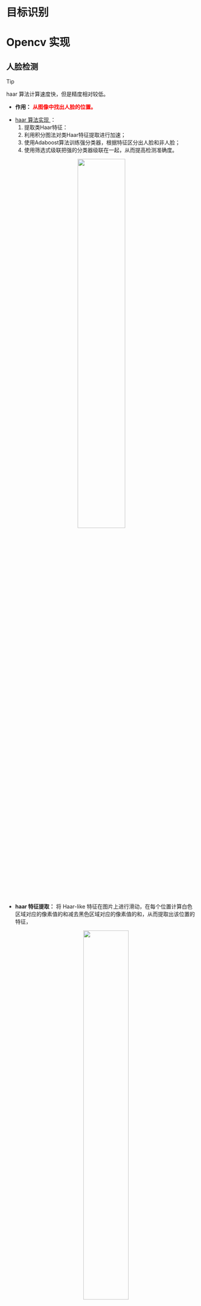 # 目标识别


# Opencv 实现

## 人脸检测

> [!tip]
> haar 算法计算速度快，但是精度相对较低。   


- **作用：** <span style="color:red;font-weight:bold"> 从图像中找出人脸的位置。 </span> 

<!-- panels:start -->
<!-- div:left-panel -->

- <a href="https://www.cnblogs.com/wumh7/p/9403873.html" class="jump_link"> haar 算法实现 </a>：
  1. 提取类Haar特征：
  2. 利用积分图法对类Haar特征提取进行加速；
  3. 使用Adaboost算法训练强分类器，根据特征区分出人脸和非人脸；
  4. 使用筛选式级联把强的分类器级联在一起，从而提高检测准确度。

<!-- div:right-panel -->
<p style="text-align:center;"><img src="../../image/computerVision/haarClassify.jpg" width="50%" align="middle" /></p>
<!-- panels:end -->


- **haar 特征提取：** 将 Haar-like 特征在图片上进行滑动，在每个位置计算白色区域对应的像素值的和减去黑色区域对应的像素值的和，从而提取出该位置的特征，
    <p style="text-align:center;"><img src="../../image/computerVision/haar_like.jpg" width="50%" align="middle" /></p>

- <a href="https://github.com/opencv/opencv/tree/4.x/data/haarcascades" class="jump_link">OpenCV 提供的模型  </a>

```python

# 加载模型
detector = cv2.CascadeClassifier('./asset/haarcascade_frontalcatface.xml')

# scaleFactor：两个相邻窗口的间隔比例
# minNeighbors：弱分类器要满足多少个，才认为是目标
# flags：兼容旧版
# minSize：目标对象可能的最小尺寸
# maxSize：目标对象可能的最大尺寸
# objects：所有目标的 x,y,w,h
# cv.CascadeClassifier.detectMultiScale(image[, scaleFactor[, minNeighbors[, flags[, minSize:tuple [, maxSize: tuple]]]]] -> objects
faces = detector.detectMultiScale(frameGray,1.2,3,0)
```

<p style="text-align:center;"><img src="../../image/computerVision/faceCheck.gif" width="50%" align="middle" /></p>

## 人脸识别

**OpenCV 实现太繁琐，方法太旧，懒得学了 (￣_,￣ ) ， dlib 要更靠谱一些。**

- **作用：**  <span style="color:red;font-weight:bold">  对人脸特征进行对比，区分出谁是谁。 </span>

- **算法：**  
    - <a href="https://cloud.tencent.com/developer/article/1082468" class="jump_link"> EigenFace </a>
    - FisherFace
    - LBPH

- **PCA 主成分分析：** EigenFace 算法会利用到的一种算法。**通过PCA方法可以对原始数据进行降维处理，重点对特征分量进行分析。**
    - 使得数据集更易使用。
    - 降低算法的计算开销。
    - 去除噪声。
    - 使得结果容易理解。

    <p style="text-align:center;"><img src="../../image/computerVision/PCA.jpg" width="100%" align="middle" /></p>

## 非特定目标

**同上，OpenCV 实现太繁琐，方法也旧。**

- **作用：** 对自定义的目标进行识别


# dlib 实现

## dlib 安装

> - <a href="http://dlib.net/" class="jump_link"> dlib 官网 </a>
> - <a href="https://github.com/sachadee/Dlib" class="jump_link"> python 3.7 ~ 3.9 编译好版本 </a>
> - <a href="https://pypi.org/simple/dlib/" class="jump_link"> python 3.4 ~ 3.6 编译好版本 </a>
> - <a href="https://www.bilibili.com/video/BV1Ht4y1U7Do" class="jump_link"> 自己编译 </a>

## 人脸检测

人脸检测的内部实现靠的就是 HOG 描述符、SVM 等算法实现。

```python
# 获取默认的检测
detector = dlib.get_frontal_face_detector()

# upsample_num_times ：对图片进行上采样（放大）多少次
# return：rectangles
# 对图片进行检测
faces = detector(image: array, upsample_num_times: int=0L)

# rectangle 类
y1 = rectangle.bottom()  # detect box bottom y value
y2 = rectangle.top()  # top y value
x1 = rectangle.left()  # left x value
x2 = rectangle.right()  # right x value
```
<p style="text-align:center;"><img src="../../image/computerVision/dlibDetect.gif" width="50%" align="middle" /></p>

## 人脸追踪

上述的人脸检测步骤其实只适用于「单张图片」的人脸检测，如果对视频的每一帧都使用同样的方法一帧图片一帧图片检测，在 dlib 中可能会很慢。为了加快视频中的人脸检测，可以采用追踪的方式。

```python
# 获取默认的检测
detector = dlib.get_frontal_face_detector()

# 追踪器
tracker = dlib.correlation_tracker()

# 定位人脸
face:dlib.rectangle = detector(frame,0)[0]

# 启动追踪
tracker.start_track(frame,face)

# 更新追踪
tracker.update(frame)
# NOTE -  追踪的结果为浮点数，需要转为整型
face:dlib.drectangle = tracker.get_position()
```

> [!tip|style:flat]
> - 追踪器其实只要初始化时，给定一个 `dlib.rectangle`位置，之后就会追踪这个区域，因此，只要初始化时，给定一个目标位置，追踪器就能够对目标进行追踪，不一定非得是人脸。
> - 当被追踪的目标跑出画面后，然后又跑回来，追踪器就可能追踪不了了。


## 人脸特征位置

- <a href="http://dlib.net/files/" class="jump_link"> dlib 人脸关键点预测模型 </a>

- <a href="https://blog.csdn.net/YeziTong/article/details/86177846" class="jump_link"> 具体实现 </a>


**获取特征点位置：**

```python
# 加载关键点预测器
predictor:dlib.shape_predictor = dlib.shape_predictor('./asset/shape_predictor_68_face_landmarks.dat')

# 预测关键点
points: dlib.full_object_detection = predictor(img,face)

# 遍历点
for i in range(len(points.parts())):
    point:dlib.point = points.part(i)
    # x 坐标
    point.x
    # y 坐标
    point.y
```

<p style="text-align:center;"><img src="../../image/computerVision/dlib_facePoints.png" width="50%" align="middle" /></p>

**对于 dlib 通过模型找出的人脸特征点，输出结果是具有顺序的。通过对应位置的特征点，我们就能标记出眼睛、鼻子、嘴巴、眉毛的位置。** <span style="color:red;font-weight:bold"> 图上特征点的索引是从`1`开始的，在编程的时候，数组索引是从`0`开始的。 </span>

<p style="text-align:center;"><img src="../../image/computerVision/dlib_pointNumber.png" width="50%" align="middle" /></p>

**特征点连线：**

```python
# 转化点的类型
pts = np.array([( point.x,point.y )for point in points.parts()],dtype=np.int32)

# 左眼提取点全部连起来
cv2.polylines(img, [pts[36:42]], True,(255,0,0),2)
```

<p style="text-align:center;"><img src="../../image/computerVision/dlib_eye.png" width="50%" align="middle" /></p>

## 人脸识别

> - <a href="http://dlib.net/files/" class="jump_link"> 残差神经网络模型 </a>

**实现步骤：**
1. 检测出人脸位置
2. 预测出人脸的特征点位置
3. 将特征点通过残差神经网络转化为`128`维的特征描述符
4. 对比两张人脸图片的特征描述符（最简单的方法就是计算欧式距离），就能确定两个图片是否为同一个人

```python
# 加载残差神经网络模型
encoder = dlib.face_recognition_model_v1('./asset/dlib_face_recognition_resnet_model_v1.dat')

# 生成 128 维的特征描述符 
description = encoder.compute_face_descriptor(img,keypointsLoc,jet)
```

<details>
<summary><span class="details-title">案例代码</span></summary>
<div class="details-content"> 

```python
import dlib
import numpy as np
import  cv2

def preprocess(path,fx=0.5,fy=0.5):
    img = cv2.imread(path)
    img = cv2.resize(img, (0,0),fx=fx,fy=fy)
    imgGray = cv2.cvtColor(img, cv2.COLOR_BGR2GRAY)
    return (img,imgGray)

def imshow(img,title='untitled'):
    cv2.imshow(title, img)
    cv2.waitKey(0)

def lableFaces(canvas,facesLocs):
    for face in facesLocs:
        y1 = face.bottom()  # detect box bottom y value
        y2 = face.top()  # top y value
        x1 = face.left()  # left x value
        x2 = face.right()  # right x value
        cv2.rectangle(canvas,(x1,y1),(x2,y2),(0,0,255),2)

def facesKeypointDescritptions(img,imgGray,facesLocs,predictor,encoder,jet=1):
    # 特征点位置
    keypointsLocs = [predictor(img,faceLoc) for faceLoc in facesLocs]

    # 获取描述符
    return np.array([encoder.compute_face_descriptor(img,keypointsLoc,jet) for keypointsLoc in keypointsLocs])

if __name__ == '__main__':
    # 载入图片
    facesImg,facesImgGray = preprocess('./asset/faces.jpg')
    targetImg,targetImgGray = preprocess('./asset/mads.png')

    # 人脸检测器
    detector = dlib.get_frontal_face_detector()

    # 特征点预测器
    predictor = dlib.shape_predictor('./asset/shape_predictor_68_face_landmarks.dat')

    # 特征描述生成模型
    encoder = dlib.face_recognition_model_v1('./asset/dlib_face_recognition_resnet_model_v1.dat')
    
    #  标定人脸位置
    facesLocs = detector(facesImgGray,0)
    targetLocs = detector(targetImgGray,0)

    # 获取人脸特征描述
    facesDescriptions = facesKeypointDescritptions(facesImg,facesImgGray, facesLocs, predictor, encoder)
    targetDescription = facesKeypointDescritptions(targetImg,targetImgGray, targetLocs, predictor, encoder)

    print(facesDescriptions.shape)
    print(targetDescription.shape)

    # 描述符对比，计算欧氏距离
    distances = np.linalg.norm(facesDescriptions - targetDescription,axis=1)

    print(np.argmin(distances))

    # 将结果标记出来
    lableFaces(facesImg, [facesLocs[np.argmin(distances)]])

    imshow(facesImg)
    imshow(targetImg)
``` 

</div>
</details>

<p style="text-align:center;"><img src="../../image/computerVision/dlib_faceRecognition.png" width="75%" align="middle" /></p>


# 附录：协方差矩阵


## 1. 介绍

- **定义**

  1. 方差(variance)：体现的是数据偏离期望值(均值)的程度

      $$
      \sigma^2_x = \frac{1}{n}[(x_1 - \overline{x})^2 + (x_2 - \overline{x})^2 + \dotsm +(x_n - \overline{x})^2 ]
      $$

  2. 协方差(Covariance)：衡量两个变量的总体误差
      $$
      \sigma_{xy}^2 = \frac{1}{n}[(x_1 - \overline{x})(y_2 - \overline{y}) + \dotsm +(x_n - \overline{x})(y_n - \overline{y}) ]
      $$

  3. 协方差矩阵：囊括了多个变量的方差和协方差
      $$
      \begin{array}{r}
      x \qquad y \qquad z \qquad \\
      \begin{array}{l}
          x \\
          y \\
          z \\
      \end{array}
      \begin{bmatrix}
          \sigma_x^2 & \sigma_{xy}^2 & \sigma_{xz}^2 \\
          \sigma_{yx}^2 &  \sigma_y^2 & \sigma_{yz}^2 \\
          \sigma_{zx}^2 & \sigma_{zy}^2 & \sigma_z^2
      \end{bmatrix}
      \end{array}
      $$

- **计算**：以三个变量为例
   1. 过度矩阵
       $$
       A =
       \begin{bmatrix}
           x_1 & y_1 & z_1 \\
           x_2 & y_2 & z_2 \\
           x_3 & y_3 & z_3 
       \end{bmatrix}
       - \frac{1}{3}
       \begin{bmatrix}
           1 & 1 & 1 \\    
           1 & 1 & 1 \\    
           1 & 1 & 1 \\    
       \end{bmatrix}
       \begin{bmatrix}
           x_1 & y_1 & z_1 \\
           x_2 & y_2 & z_2 \\
           x_3 & y_3 & z_3 
       \end{bmatrix}
       $$
   2. 协方差矩阵：$M = \frac{1}{3}A^TA$

## 2. 协方差矩阵的含义

协方差矩阵为对称矩阵，因此可以进行正交分解

$$
M = P \Lambda P^T
$$

以下内容均以二维数据为例 $(x,y)$，高维数据同理。对协方差矩阵进行分解后得到的 $\Lambda$ 可以看作是原数据 $(x,y)$ 经过 $P$ 矩阵坐标转换后的数据

$$
\begin{bmatrix}
    x \\
    y
\end{bmatrix} = p^T
\begin{bmatrix}
    x_p \\
    y_p
\end{bmatrix}
$$

<p style="text-align:center;"><img src="../../image/computerVision/covariance_mat.jpg" width="50%" align="middle" /></p>

这样就产生了一个事实：**$M$，$\Lambda$ 为不同角度对数据的协方差进行描述**
- $M$ 为数据在 $xy$ 坐标系下的协方差矩阵
- $\Lambda$ 为数据在 $x_py_p$ 坐标系下的协方差矩阵

其中 $\Lambda$ 为特征值矩阵

$$
\Lambda=\left[\begin{array}{ccc}
\lambda_{1} & \cdots & 0 \\
\vdots & \ddots & \vdots \\
0 & \cdots & \lambda_{n}
\end{array}\right]
$$

<span style="color:red;font-weight:bold"> 这就使得，数据在坐标系 $x_p y_p$ 下，各个方向上是相互独立的，只存在方差，不存在协方差，且 $\lambda$ 就是对应的方差值。 </span> 并且对于坐标系 $x_p y_p$ 的基向量在 $xy$ 坐标系中的描述为 $\alpha_1,\alpha_2$，其本质就是

$$
P = \begin{bmatrix}
    \alpha_1,\alpha_2
\end{bmatrix}
$$

<span style="color:red;font-weight:bold">这样在 $xy$ 坐标系下 $\lambda_1$ 与 $\alpha_1$ 的含义就是：在 $\alpha_1$ 方向，数据的方差就为 $\lambda_1$，且该方向与其他正交方向相互独立。这样就能知道数据在哪个方向上，分布最大，该方向上数据特征也最为明显。</span>

<p style="text-align:center;"><img src="../../image/computerVision/covariance_ellipse.jpg" width="50%" align="middle" /></p>


